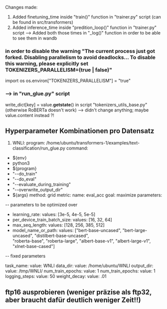 Changes made:

1) Added finetuning_time inside "train()" function in "trainer.py" script (can be found in src/transformers)
2) Added inference_time inside "predition_loop()" function in "trainer.py" script
--> Added both those times in "_log()" function in order to be able to see them in wandb

### in order to disable the warning "The current process just got forked. Disabling parallelism to avoid deadlocks... To disable this warning, please explicitly set TOKENIZERS_PARALLELISM=(true | false)"
import os
os.environ["TOKENIZERS_PARALLELISM"] = "true"
### --> in "run_glue.py" script

write_dict[key] = value.__getstate__() in script "tokenizers_utils_base.py" (otherwise RoBERTa doesn't work)
--> didn't change anything; maybe value.content instead ?!

## Hyperparameter Kombinationen pro Datensatz

1) WNLI:
  program: /home/ubuntu/transformers-1/examples/text-classification/run_glue.py
command:
  - ${env}
  - python3
  - ${program}
  - "--do_train" 
  - "--do_eval" 
  - "--evaluate_during_training" 
  - "--overwrite_output_dir"
  - ${args}
method: grid
metric:
  name: eval_acc
  goal: maximize
parameters:
  
  -- parameters to be optimized over
  
  - learning_rate:
      values: [3e-5, 4e-5, 5e-5]
  - per_device_train_batch_size:
      values: [16, 32, 64]
  - max_seq_length:
      values: [128, 256, 385, 512]
  - model_name_or_path:
      values: ["bert-base-uncased", "bert-large-uncased", 
      "distilbert-base-uncased",  
      "roberta-base", "roberta-large",
      "albert-base-v1", "albert-large-v1",
      "xlnet-base-cased"]
  
  -- fixed parameters
  
  task_name: 
    value: WNLI
  data_dir: 
    value: /home/ubuntu/WNLI 
  output_dir: 
    value: /tmp/WNLI/
  num_train_epochs:
    value: 1
  num_train_epochs:
    value: 1
  logging_steps:
    value: 50
  weight_decay:
    value: .01
    
    
## ftp16 ausprobieren (weniger präzise als ftp32, aber braucht dafür deutlich weniger Zeit!!)    

